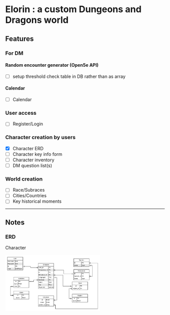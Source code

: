 # Elorin : a custom Dungeons and Dragons world

## Features

### For DM

#### Random encounter generator (Open5e API)
- [ ] setup threshold check table in DB rather than as array

#### Calendar
- [ ] Calendar

### User access

- [ ] Register/Login


### Character creation by users

- [x] Character ERD
- [ ] Character key info form
- [ ] Character inventory
- [ ] DM question list(s)

### World creation

- [ ] Race/Subraces
- [ ] Cities/Countries
- [ ] Key historical moments

----

## Notes

### ERD

Character

<img src='https://raw.githubusercontent.com/jennikate/elorin/master/readme_images/character-ERD.png' width='300px' />